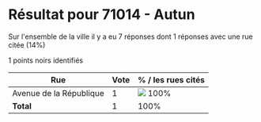 # Résultat pour 71014 - Autun

Sur l'ensemble de la ville il y a eu 7 réponses dont 1 réponses avec une rue citée (14%)

1 points noirs identifiés

| Rue | Vote | % / les rues cités|
|-----|------|-------------------|
| Avenue de la République | 1 | <img src="../../img/bar_100.gif" />&nbsp;100%|
| **Total** | 1 | 100%|
